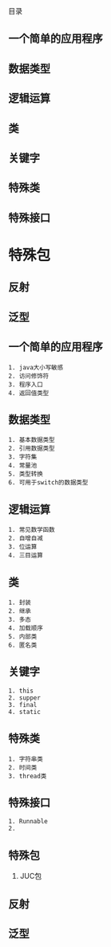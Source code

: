 目录
##  一个简单的应用程序
##  数据类型
## 逻辑运算
## 类
## 关键字
## 特殊类
## 特殊接口
# 特殊包
## 反射
## 泛型


##  一个简单的应用程序
    1. java大小写敏感
    2. 访问修饰符
    3. 程序入口
    4. 返回值类型
##  数据类型
    1. 基本数据类型
    2. 引用数据类型 
    3. 字符集
    4. 常量池
    5. 类型转换
    6. 可用于switch的数据类型
##  逻辑运算
    1. 常见数学函数
    2. 自增自减
    3. 位运算
    4. 三目运算
##  类
    1. 封装
    2. 继承
    3. 多态
    4. 加载顺序
    5. 内部类
    6. 匿名类
##  关键字
    1. this
    2. supper
    3. final
    4. static
##  特殊类
    1. 字符串类
    2. 时间类
    3. thread类
## 特殊接口
    1. Runnable
    2. 
## 特殊包
   1. JUC包
## 反射
## 泛型
